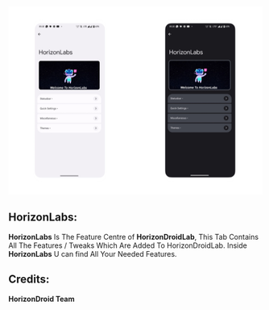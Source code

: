 <p align="center">
<img src="https://github.com/ryzenforce990/ryzenforce990/blob/main/20240210_235241.png" />
</p>

HorizonLabs:
------------------------

**HorizonLabs** Is The Feature Centre of **HorizonDroidLab**, This Tab Contains All The Features / Tweaks Which Are Added To HorizonDroidLab.
Inside **HorizonLabs** U can find All Your Needed Features.

Credits:
-------
 **HorizonDroid Team**




